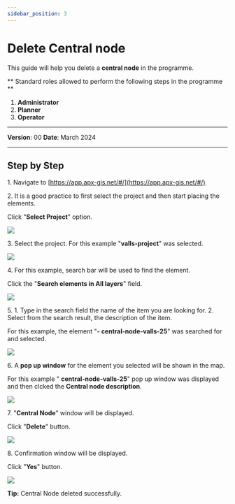 ```yaml
---
sidebar_position: 3
---
```


# Delete Central node

This guide will help you delete a **central node** in the programme.

** Standard roles allowed to perform the following steps in the programme **

1.	**Administrator**
2.  **Planner**
3. **Operator**

------------

**Version**: 00
**Date**: March 2024

------------
## **Step by Step**


1\. Navigate to [https://app.apx-gis.net/#/](https://app.apx-gis.net/#/)


2\. It is a good practice to first select the project and then start placing the elements.

Click "**Select Project**" option.

![](/img/downloads/03-delete-central-node_1.jpeg)


3\. Select the project. For this example "**valls-project**" was selected.

![](/img/downloads/03-delete-central-node_2.jpeg)


4\. For this example, search bar will be used to find the element.

Click the "**Search elements in All layers**" field.

![](/img/downloads/03-delete-central-node_3.jpeg)


5\. 1. Type in the search field the name of the item you are looking for.
2. Select from the search result, the description of the item.

For this example, the element "**- central-node-valls-25**" was searched for and selected.

![](/img/downloads/03-delete-central-node_4.jpeg)


6\. A **pop up window** for the element you selected will be shown in the map.

For this example " **central-node-valls-25**" pop up window was displayed and then clcked the **Central node description**.

![](/img/downloads/03-delete-central-node_5.jpeg)


7\. "**Central Node**" window will be displayed. 

Click "**Delete**" button.

![](/img/downloads/03-delete-central-node_6.jpeg)


8\. Confirmation window will be displayed.

Click "**Yes**" button.

![](/img/downloads/03-delete-central-node_7.jpeg)


**Tip:** Central Node deleted successfully.
